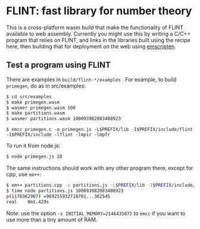# FLINT: fast library for number theory

This is a cross-platform wasm build that make the functionality of FLINT available to web assembly. Currently you might use this by writing a C/C++ program that relies on FLINT, and links in the libraries built using the recipe here, then building that for deployment on the web using [emscripten](https://emscripten.org/).

## Test a program using FLINT

There are examples in `build/flint-*/examples` . For example, to build `primegen`, do as in src/examples:

```sh
$ cd src/examples
$ make primegen.wasm
$ wasmer primegen.wasm 100
$ make partitions.wasm
$ wasmer partitions.wasm 100093982083408923
```

```
$ emcc primegen.c -o primegen.js -L$PREFIX/lib -I$PREFIX/include/flint -I$PREFIX/include -lflint -lmpir -lmpfr

````

To run it from node.js:

```sh
$ node primegen.js 20
````

The same instructions should work with any other program there, except for cpp, use `em++`:

```sh
$ em++ partitions.cpp -o partitions.js -L$PREFIX/lib -I$PREFIX/include/flint -I$PREFIX/include -lflint -lmpir -lmpfr
$ time node partitions.js 100093982083408923
p(1178362907) =969255932718701...362545
real    0m1.429s
```

Note: use the option `-s INITIAL_MEMORY=2146435072` to `emcc` if you want to use more than a tiny amount of RAM.
